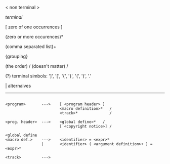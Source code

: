 < non terminal >

*terminal*

\[ zero of one occurrences ]

(zero or more occurences)*

(comma separated list)+

{grouping}

(the order) / (doesn't matter) /

(?) terminal simbols:  ']', '[', '{', '}', '(', ')', '.'

| alternaives

---
```

<program>       --->    [ <program header> ] 
                        <macro definition>*   /
                        <track>*              /

<prog. header>  --->    <global define>*   /
                        [ <copyright notice>] /

<global define
<macro def.>    --->    <identifier> = <expr>*
                |       <identifier> ( <argument definition>+ ) = <expr>*

<track>         --->    


```

